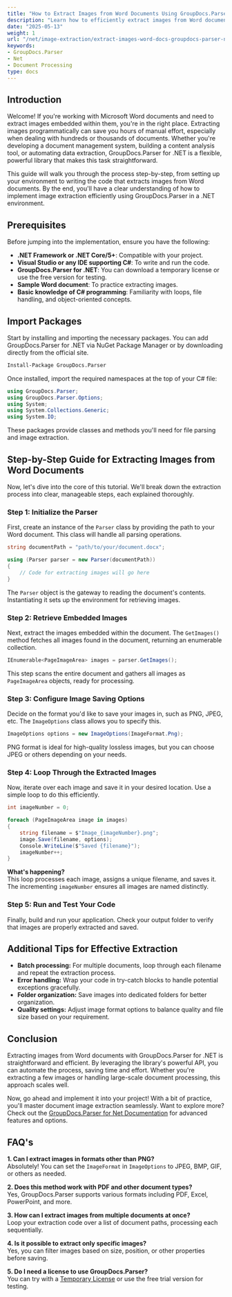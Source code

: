 ```yaml
---
title: "How to Extract Images from Word Documents Using GroupDocs.Parser .NET&#58; A Comprehensive Guide"
description: "Learn how to efficiently extract images from Word documents using GroupDocs.Parser .NET. Streamline your workflow with this detailed tutorial."
date: "2025-05-13"
weight: 1
url: "/net/image-extraction/extract-images-word-docs-groupdocs-parser-net/"
keywords:
- GroupDocs.Parser
- Net
- Document Processing
type: docs
---
```

## Introduction

Welcome! If you're working with Microsoft Word documents and need to extract images embedded within them, you're in the right place. Extracting images programmatically can save you hours of manual effort, especially when dealing with hundreds or thousands of documents. Whether you're developing a document management system, building a content analysis tool, or automating data extraction, GroupDocs.Parser for .NET is a flexible, powerful library that makes this task straightforward.

This guide will walk you through the process step-by-step, from setting up your environment to writing the code that extracts images from Word documents. By the end, you'll have a clear understanding of how to implement image extraction efficiently using GroupDocs.Parser in a .NET environment.

## Prerequisites

Before jumping into the implementation, ensure you have the following:

- **.NET Framework or .NET Core/5+**: Compatible with your project.
- **Visual Studio or any IDE supporting C#**: To write and run the code.
- **GroupDocs.Parser for .NET**: You can download a temporary license or use the free version for testing.
- **Sample Word document**: To practice extracting images.
- **Basic knowledge of C# programming**: Familiarity with loops, file handling, and object-oriented concepts.

## Import Packages

Start by installing and importing the necessary packages. You can add GroupDocs.Parser for .NET via NuGet Package Manager or by downloading directly from the official site.

```bash
Install-Package GroupDocs.Parser
```

Once installed, import the required namespaces at the top of your C# file:

```csharp
using GroupDocs.Parser;
using GroupDocs.Parser.Options;
using System;
using System.Collections.Generic;
using System.IO;
```

These packages provide classes and methods you'll need for file parsing and image extraction.

## Step-by-Step Guide for Extracting Images from Word Documents

Now, let's dive into the core of this tutorial. We'll break down the extraction process into clear, manageable steps, each explained thoroughly.

### Step 1: Initialize the Parser

First, create an instance of the `Parser` class by providing the path to your Word document. This class will handle all parsing operations.

```csharp
string documentPath = "path/to/your/document.docx";

using (Parser parser = new Parser(documentPath))
{
    // Code for extracting images will go here
}
```
  
The `Parser` object is the gateway to reading the document's contents. Instantiating it sets up the environment for retrieving images.

### Step 2: Retrieve Embedded Images

Next, extract the images embedded within the document. The `GetImages()` method fetches all images found in the document, returning an enumerable collection.

```csharp
IEnumerable<PageImageArea> images = parser.GetImages();
```
 
This step scans the entire document and gathers all images as `PageImageArea` objects, ready for processing.

### Step 3: Configure Image Saving Options

Decide on the format you'd like to save your images in, such as PNG, JPEG, etc. The `ImageOptions` class allows you to specify this.

```csharp
ImageOptions options = new ImageOptions(ImageFormat.Png);
```
  
PNG format is ideal for high-quality lossless images, but you can choose JPEG or others depending on your needs.

### Step 4: Loop Through the Extracted Images

Now, iterate over each image and save it in your desired location. Use a simple loop to do this efficiently.

```csharp
int imageNumber = 0;

foreach (PageImageArea image in images)
{
    string filename = $"Image_{imageNumber}.png";
    image.Save(filename, options);
    Console.WriteLine($"Saved {filename}");
    imageNumber++;
}
```

**What's happening?**  
This loop processes each image, assigns a unique filename, and saves it. The incrementing `imageNumber` ensures all images are named distinctly.

### Step 5: Run and Test Your Code

Finally, build and run your application. Check your output folder to verify that images are properly extracted and saved.

## Additional Tips for Effective Extraction

- **Batch processing:** For multiple documents, loop through each filename and repeat the extraction process.
- **Error handling:** Wrap your code in try-catch blocks to handle potential exceptions gracefully.
- **Folder organization:** Save images into dedicated folders for better organization.
- **Quality settings:** Adjust image format options to balance quality and file size based on your requirement.

## Conclusion

Extracting images from Word documents with GroupDocs.Parser for .NET is straightforward and efficient. By leveraging the library's powerful API, you can automate the process, saving time and effort. Whether you're extracting a few images or handling large-scale document processing, this approach scales well.

Now, go ahead and implement it into your project! With a bit of practice, you'll master document image extraction seamlessly. Want to explore more? Check out the [GroupDocs.Parser for Net Documentation](https://docs.groupdocs.com/parser/net/) for advanced features and options.

## FAQ's

**1. Can I extract images in formats other than PNG?**  
Absolutely! You can set the `ImageFormat` in `ImageOptions` to JPEG, BMP, GIF, or others as needed.

**2. Does this method work with PDF and other document types?**  
Yes, GroupDocs.Parser supports various formats including PDF, Excel, PowerPoint, and more.

**3. How can I extract images from multiple documents at once?**  
Loop your extraction code over a list of document paths, processing each sequentially.

**4. Is it possible to extract only specific images?**  
Yes, you can filter images based on size, position, or other properties before saving.

**5. Do I need a license to use GroupDocs.Parser?**  
You can try with a [Temporary License](https://purchase.groupdocs.com/temporary-license/) or use the free trial version for testing.
